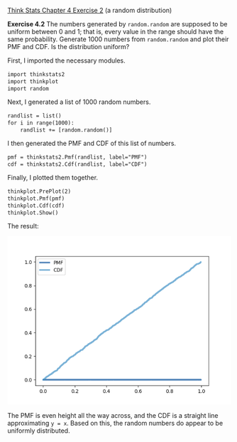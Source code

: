 [Think Stats Chapter 4 Exercise 2](http://greenteapress.com/thinkstats2/html/thinkstats2005.html#toc41) (a random distribution)

**Exercise 4.2** The numbers generated by `random.random` are supposed to be uniform between 0 and 1; that is, every value in the range should have the same probability.
Generate 1000 numbers from `random.random` and plot their PMF and CDF. Is the distribution uniform?

First, I imported the necessary modules.

```
import thinkstats2
import thinkplot
import random
```

Next, I generated a list of 1000 random numbers.

```
randlist = list()
for i in range(1000):
    randlist += [random.random()]
```

I then generated the PMF and CDF of this list of numbers.

```
pmf = thinkstats2.Pmf(randlist, label="PMF")
cdf = thinkstats2.Cdf(randlist, label="CDF")
```

Finally, I plotted them together.

```
thinkplot.PrePlot(2)
thinkplot.Pmf(pmf)
thinkplot.Cdf(cdf)
thinkplot.Show()
```

The result:

![PMF and CDF plot](pmf_and_cdf.png)

The PMF is even height all the way across, and the CDF is a straight line approximating `y = x`. Based on this, the random numbers do appear to be uniformly distributed.
